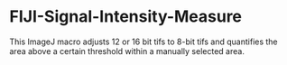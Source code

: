 # FIJI-Signal-Intensity-Measure

This ImageJ macro adjusts 12 or 16 bit tifs to 8-bit tifs and quantifies the area above a certain threshold within a manually selected area.
